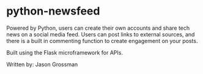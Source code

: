# python-newsfeed
Powered by Python, users can create their own accounts and share tech news on a social media feed. Users can post links to external sources, and there is a built in commenting function to create engagement on your posts.

Built using the Flask microframework for APIs.

Written by: Jason Grossman
